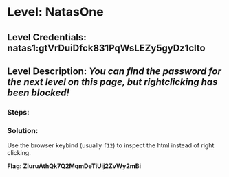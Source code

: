 # Level: NatasOne
## Level Credentials: natas1:gtVrDuiDfck831PqWsLEZy5gyDz1clto 
## Level Description: *You can find the password for the next level on this page, but rightclicking has been blocked!*  

### Steps:

### Solution:
Use the browser keybind (usually `f12`) to inspect the html instead of right clicking.  


**Flag: ZluruAthQk7Q2MqmDeTiUij2ZvWy2mBi**
